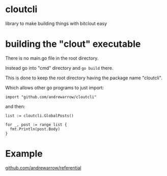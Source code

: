 # cloutcli
library to make building things with bitclout easy

# building the "clout" executable
There is no main.go file in the root directory.

Instead go into "cmd" directory and `go build` there.

This is done to keep the root directory having the package name "cloutcli".

Which allows other go programs to just import:

```
import "github.com/andrewarrow/cloutcli"
```

and then:

```
list := cloutcli.GlobalPosts()

for _, post := range list {
  fmt.Println(post.Body)
}
```

# Example
[github.com/andrewarrow/referential](https://github.com/andrewarrow/referential)

